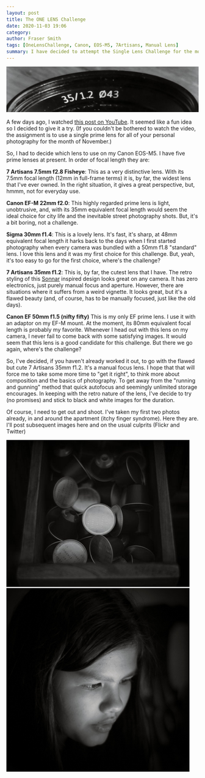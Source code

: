 ```yaml
---
layout: post
title: The ONE LENS Challenge
date: 2020-11-03 19:06
category:
author: Fraser Smith
tags: [OneLensChallenge, Canon, EOS-M5, 7Artisans, Manual Lens]
summary: I have decided to attempt the Single Lens Challenge for the month of November, 2020.
---
```

<img src="/img/lens.jpg" alt="EOS-M5 7Artisans 35mm f1.2" />

A few days ago, I watched [this post on YouTube](https://www.youtube.com/watch?v=bKMaEAxPskU). It seemed like a fun idea so I decided to give it a try. (If you couldn't be bothered to watch the video, the assignment is to use a single prime lens for all of your personal photography for the month of November.)
<!--more-->

So, I had to decide which lens to use on my Canon EOS-M5. I have five prime lenses at present. In order of focal length they are:

**7 Artisans 7.5mm f2.8 Fisheye**: This as a very distinctive lens. With its 7.5mm focal length (12mm in full-frame terms) it is, by far, the widest lens that I've ever owned. In the right situation, it gives a great perspective, but, hmmm, not for everyday use.

**Canon EF-M 22mm f2.0**: This highly regarded prime lens is light, unobtrusive, and, with its 35mm equivalent focal length would seem the ideal choice for city life and the inevitable street photography shots. But, it's a bit boring, not a challenge.

**Sigma 30mm f1.4**: This is a lovely lens. It's fast, it's sharp, at 48mm equivalent focal length it harks back to the days when I first started photography when every camera was bundled with a 50mm f1.8 "standard" lens. I love this lens and it was my first choice for this challenge. But, yeah, it's too easy to go for the first choice, where's the challenge?

**7 Artisans 35mm f1.2**: This is, by far, the cutest lens that I have. The retro styling of this [Sonnar](https://www.wikiwand.com/en/Zeiss_Sonnar) inspired design looks great on any camera. It has zero electronics, just purely manual focus and aperture. However, there are situations where it suffers from a weird vignette. It looks great, but it's a flawed beauty (and, of course, has to be manually focused, just like the old days).

**Canon EF 50mm f1.5 (nifty fifty)** This is my only EF prime lens. I use it with an adaptor on my EF-M mount. At the moment, its 80mm equivalent focal length is probably my favorite. Whenever I head out with this lens on my camera, I never fail to come back with some satisfying images. It would seem that this lens is a good candidate for this challenge. But there we go again, where's the challenge?

So, I've decided, if you haven't already worked it out, to go with the flawed but cute 7 Artisans 35mm f1.2. It's a manual focus lens. I hope that that will force me to take some more time to "get it right", to think more about composition and the basics of photography. To get away from the "running and gunning" method that quick autofocus and seemingly unlimited storage encourages. In keeping with the retro nature of the lens, I've decide to try (no promises) and stick to black and white images for the duration.

Of course, I need to get out and shoot. I've taken my first two photos already, in and around the apartment (itchy finger syndrome). Here they are. I'll post subsequent images here and on the usual culprits (Flickr and Twitter)

<img src="/img/starbucks.jpg" alt="Selection of Starbucks nespresson pods" style="width: 480px;" /><br />
<img src="/img/cys.jpg" alt="Focused on Homework" style="width: 480px;" />
